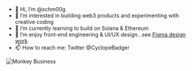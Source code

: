 - 👋 Hi, I’m @schm00g
- 👀 I’m interested in building web3 products and experimenting with creative coding
- 🌱 I’m currently learning to build on Solana & Ethereum
- 💞️ I’m enjoy front-end engineering & UI/UX design...see [Figma design work](https://www.figma.com/file/BuYYW2RiWmQKK9dPAmsIJv/UI)
- 📫 How to reach me: Twitter @CyclopeBadger

![Monkey Business](https://media.giphy.com/media/l2QE1bH4wvCE8CcTK/giphy.gif)

<!---
schm00g/schm00g is a ✨ special ✨ repository because its `README.md` (this file) appears on your GitHub profile.
You can click the Preview link to take a look at your changes.
--->
